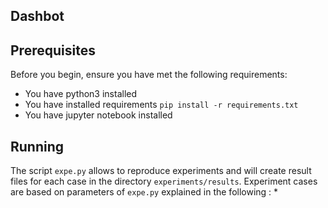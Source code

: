 ## Dashbot

## Prerequisites
Before you begin, ensure you have met the following requirements:
<!--- These are just example requirements. Add, duplicate or remove as required --->
* You have python3  installed  
* You have installed requirements  `pip install -r requirements.txt`
* You have jupyter notebook installed

## Running
The script `expe.py` allows to reproduce experiments and will create result files for each case in the directory `experiments/results`. Experiment cases are based on parameters of `expe.py` explained in the following :
* 
